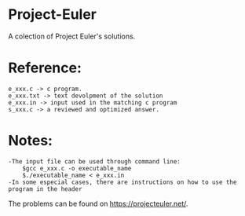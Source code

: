 # Project-Euler
A colection of Project Euler's solutions.

# Reference:
	e_xxx.c -> c program.
	e_xxx.txt -> text devolpment of the solution
	e_xxx.in -> input used in the matching c program
	s_xxx.c -> a reviewed and optimized answer.

# Notes:
	-The input file can be used through command line:
		$gcc e_xxx.c -o executable_name
		$./executable_name < e_xxx.in
	-In some especial cases, there are instructions on how to use the program in the header 
	
The problems can be found on https://projecteuler.net/.
